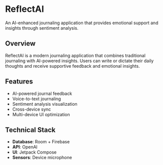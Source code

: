 # ReflectAI

An AI-enhanced journaling application that provides emotional support and insights through sentiment analysis.

## Overview
ReflectAI is a modern journaling application that combines traditional journaling with AI-powered insights. Users can write or dictate their daily thoughts and receive supportive feedback and emotional insights.

## Features
- AI-powered journal feedback
- Voice-to-text journaling
- Sentiment analysis visualization
- Cross-device sync
- Multi-device UI optimization

## Technical Stack
- **Database**: Room + Firebase
- **API**: OpenAI
- **UI**: Jetpack Compose
- **Sensors**: Device microphone



